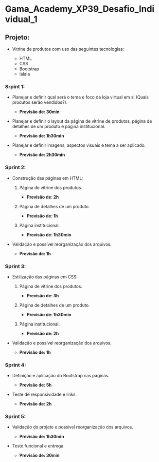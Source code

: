 # Gama_Academy_XP39_Desafio_Individual_1

## Projeto:

- Vitrine de produtos com uso das seguintes tecnologias:

  - HTML
  - CSS
  - Bootstrap
  - lalala

### Srpint 1:

- Planejar e definir qual será o tema e foco da loja virtual em si (Quais produtos serão vendidos?).

    - **Previsão de: 30min**

- Planejar e definir o layout da página de vitrine de produtos, página de detalhes de um produto e página institucional.

    - **Previsão de: 1h30min**

- Planejar e definir imagens, aspectos visuais e tema a ser aplicado.

    - **Previsão de: 2h30min**

### Sprint 2:

- Construção das páginas em HTML:

  1. Página de vitrine dos produtos.
      - **Previsão de: 2h**

  2. Página de detalhes de um produto.
      - **Previsão de: 1h**

  3. Página institucional.
      - **Previsão de: 1h30min**

- Validação e possível reorganização dos arquivos.

    - **Previsão de: 1h**

### Sprint 3:

- Estilização das páginas em CSS:

  1. Página de vitrine dos produtos.
      - **Previsão de: 3h**

  2. Página de detalhes de um produto.
      - **Previsão de: 1h30min**

  3. Página institucional.
      - **Previsão de: 2h**

- Validação e possível reorganização dos arquivos.

    - **Previsão de: 1h**

### Sprint 4:

- Definição e aplicação do Bootstrap nas páginas.

    - **Previsão de: 5h**

- Teste de responsividade e links.

    - **Previsão de: 2h**

### Sprint 5:

- Validação do projeto e possível reorganização dos arquivos.

    - **Previsão de: 1h30min**

- Teste funcional e entrega.

    - **Previsão de: 30min**
